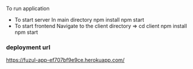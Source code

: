 To run application 
  - To start server
      In main directory
        npm install
        npm start
  - To start frontend
      Navigate to the client directory  => cd client
        npm install
        npm start


### deployment url
https://fuzul-app-ef707bf9e9ce.herokuapp.com/